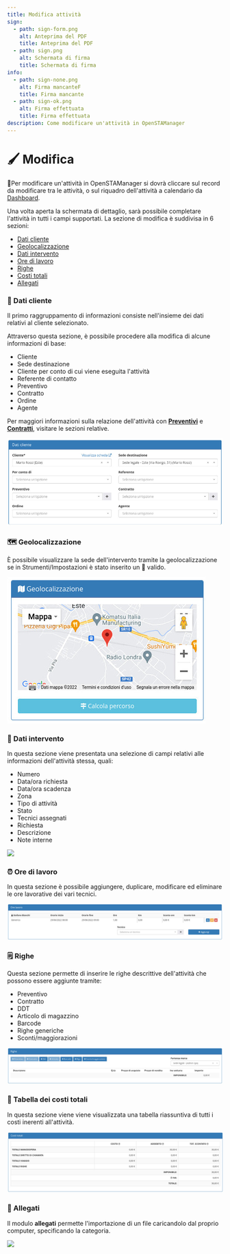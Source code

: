 ```yaml
---
title: Modifica attività
sign:
  - path: sign-form.png
    alt: Anteprima del PDF
    title: Anteprima del PDF
  - path: sign.png
    alt: Schermata di firma
    title: Schermata di firma
info:
  - path: sign-none.png
    alt: Firma mancanteF
    title: Firma mancante
  - path: sign-ok.png
    alt: Firma effettuata
    title: Firma effettuata
description: Come modificare un'attività in OpenSTAManager
---
```


# 🖌 Modifica

📖Per modificare un'attività in OpenSTAManager si dovrà cliccare sul record da modificare tra le attività, o sul riquadro dell'attività a calendario da [Dashboard](../dashboard/).

Una volta aperta la schermata di dettaglio, sarà possibile completare l'attività in tutti i campi supportati. La sezione di modifica è suddivisa in 6 sezioni:

* [Dati cliente](modifica.md#dati-cliente)
* [Geolocalizzazione](modifica.md#geolocalizzazione)
* [Dati intervento](modifica.md#dati-intervento)
* [Ore di lavoro](modifica.md#ore-di-lavoro)
* [Righe](modifica.md#righe)
* [Costi totali](modifica.md#tabella-dei-costi-totali)
* [Allegati](modifica.md#allegati)

### 👨 Dati cliente

Il primo raggruppamento di informazioni consiste nell'insieme dei dati relativi al cliente selezionato.

Attraverso questa sezione, è possibile procedere alla modifica di alcune informazioni di base:

* Cliente
* Sede destinazione
* Cliente per conto di cui viene eseguita l'attività
* Referente di contatto
* Preventivo
* Contratto
* Ordine
* Agente

Per maggiori informazioni sulla relazione dell'attività con [**Preventivi**](https://github.com/devcode-it/devcode-it.github.io/tree/c372246fd4462ad0101f4f643f1719d85d3d3249/\_openstamanager/guide/preventivi.md) e [**Contratti**](https://github.com/devcode-it/devcode-it.github.io/tree/c372246fd4462ad0101f4f643f1719d85d3d3249/\_openstamanager/guide/contratti.md), visitare le sezioni relative.

![](<../../.gitbook/assets/image (90) (2) (1).png>)

### 🗺️ Geolocalizzazione

È possibile visualizzare la sede dell'intervento tramite la geolocalizzazione se in Strumenti/Impostazioni è stato inserito un 📖 valido.

![](<../../.gitbook/assets/image (33) (1) (2).png>)

### 📖 Dati intervento

In questa sezione viene presentata una selezione di campi relativi alle informazioni dell'attività stessa, quali:

* Numero
* Data/ora richiesta
* Data/ora scadenza
* Zona
* Tipo di attività
* Stato
* Tecnici assegnati
* Richiesta
* Descrizione
* Note interne

![](https://firebasestorage.googleapis.com/v0/b/gitbook-x-prod.appspot.com/o/spaces%2F-LZJeLg23eVDvrCv74U7-887967055%2Fuploads%2FxNNZ8XcNvCNiPBTQpdxJ%2Ffile.png?alt=media)

### ⏰ Ore di lavoro

In questa sezione è possibile aggiungere, duplicare, modificare ed eliminare le ore lavorative dei vari tecnici.

![](<../../.gitbook/assets/image (51) (1) (1) (1) (1).png>)

### 🗒️ Righe

Questa sezione permette di inserire le righe descrittive dell'attività che possono essere aggiunte tramite:

* Preventivo
* Contratto
* DDT
* Articolo di magazzino
* Barcode
* Righe generiche
* Sconti/maggiorazioni

![](<../../.gitbook/assets/image (36) (1) (1) (1).png>)

### 📃 Tabella dei costi totali

In questa sezione viene viene visualizzata una tabella riassuntiva di tutti i costi inerenti all'attività.

![](<../../.gitbook/assets/image (82) (1) (1) (1) (1).png>)

### 🛅 Allegati

Il modulo **allegati** permette l'importazione di un file caricandolo dal proprio computer, specificando la categoria.

![](https://firebasestorage.googleapis.com/v0/b/gitbook-x-prod.appspot.com/o/spaces%2F-LZJeLg23eVDvrCv74U7-887967055%2Fuploads%2FP3mbIKSZW5PaEvK157Xe%2Ffile.png?alt=media)
